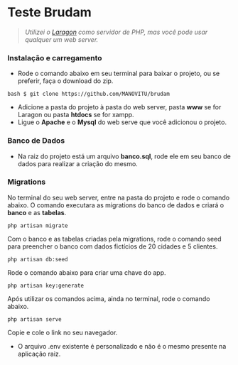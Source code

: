 # Teste Brudam


> *Utilizei o [Laragon](https://laragon.org/download/index.html) como servidor de PHP, mas você pode usar qualquer um web server.*

### Instalação e carregamento

* Rode o comando abaixo em seu terminal para baixar o projeto, ou se preferir, faça o download do zip.
```
bash $ git clone https://github.com/MANOVITU/brudam
```
* Adicione a pasta do projeto à pasta do web server, pasta **www** se for Laragon ou pasta **htdocs** se for xampp.
* Ligue o **Apache** e o **Mysql** do web serve que você adicionou o projeto.

### Banco de Dados

* Na raiz do projeto está um arquivo **banco.sql**, rode ele em seu banco de dados para realizar a criação do mesmo.

### Migrations

No terminal do seu web server, entre na pasta do projeto e rode o comando abaixo. O comando executara as migrations do banco de dados e criará o **banco** e as **tabelas**.

```
php artisan migrate
```
Com o banco e as tabelas criadas pela migrations, rode o comando seed para preencher o banco com dados fictícios de 20 cidades e 5 clientes.

```
php artisan db:seed
```

Rode o comando abaixo para criar uma chave do app.

```
php artisan key:generate
```

Após utilizar os comandos acima, ainda no terminal, rode o comando abaixo.

```
php artisan serve
```

Copie e cole o link no seu navegador.

* O arquivo .env existente é personalizado e não é o mesmo presente na aplicação raiz.

<!--
 ____                 _
| __ ) _ __ _   _  __| | __ _ _ __ ___
|  _ \| '__| | | |/ _` |/ _` | '_ ` _ \
| |_) | |  | |_| | (_| | (_| | | | | | |
|____/|_|   \__,_|\__,_|\__,_|_| |_| |_|
 -->
